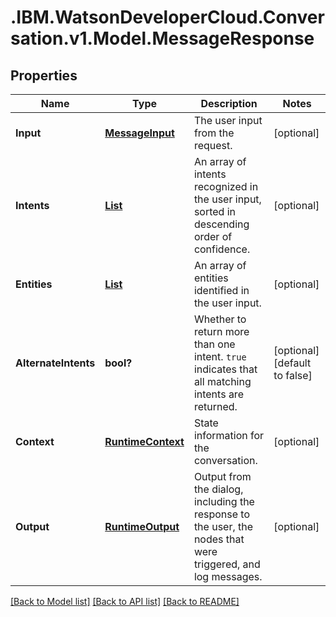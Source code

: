 # .IBM.WatsonDeveloperCloud.Conversation.v1.Model.MessageResponse
## Properties

Name | Type | Description | Notes
------------ | ------------- | ------------- | -------------
**Input** | [**MessageInput**](MessageInput.md) | The user input from the request. | [optional] 
**Intents** | [**List<RuntimeIntent>**](RuntimeIntent.md) | An array of intents recognized in the user input, sorted in descending order of confidence. | [optional] 
**Entities** | [**List<RuntimeEntity>**](RuntimeEntity.md) | An array of entities identified in the user input. | [optional] 
**AlternateIntents** | **bool?** | Whether to return more than one intent. `true` indicates that all matching intents are returned. | [optional] [default to false]
**Context** | [**RuntimeContext**](RuntimeContext.md) | State information for the conversation. | [optional] 
**Output** | [**RuntimeOutput**](RuntimeOutput.md) | Output from the dialog, including the response to the user, the nodes that were triggered, and log messages. | [optional] 

[[Back to Model list]](../README.md#documentation-for-models) [[Back to API list]](../README.md#documentation-for-api-endpoints) [[Back to README]](../README.md)

